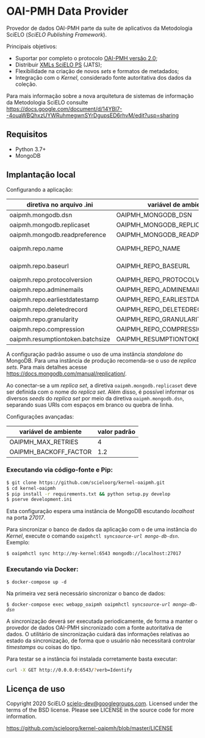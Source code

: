 # OAI-PMH Data Provider

Provedor de dados OAI-PMH parte da suíte de aplicativos da Metodologia SciELO
(_SciELO Publishing Framework_).

Principais objetivos:

* Suportar por completo o protocolo [OAI-PMH versão 2.0](https://www.openarchives.org/OAI/openarchivesprotocol.html);
* Distribuir [XMLs SciELO PS](https://scielo.readthedocs.io/projects/scielo-publishing-schema/) (JATS);
* Flexibilidade na criação de novos _sets_ e formatos de metadados;
* Integração com o _Kernel_, considerado fonte autoritativa dos dados da coleção.

Para mais informação sobre a nova arquitetura de sistemas de informação da
Metodologia SciELO consulte https://docs.google.com/document/d/14YBl7--4ouaWBQhxzUYWRuhmegwnSYrDgupsED6rhvM/edit?usp=sharing


## Requisitos

* Python 3.7+
* MongoDB


## Implantação local

Configurando a aplicação:


diretiva no arquivo .ini         | variável de ambiente             | valor padrão
---------------------------------|----------------------------------|--------------------
oaipmh.mongodb.dsn               | OAIPMH_MONGODB_DSN               | mongodb://db:27017
oaipmh.mongodb.replicaset        | OAIPMH_MONGODB_REPLICASET        |
oaipmh.mongodb.readpreference    | OAIPMH_MONGODB_READPREFERENCE    | secondaryPreferred
oaipmh.repo.name                 | OAIPMH_REPO_NAME                 | SciELO - Scientific Electronic Library Online
oaipmh.repo.baseurl              | OAIPMH_REPO_BASEURL              | http://www.scielo.br/oai/scielo-oai.php
oaipmh.repo.protocolversion      | OAIPMH_REPO_PROTOCOLVERSION      | 2.0
oaipmh.repo.adminemails          | OAIPMH_REPO_ADMINEMAILS          | scielo@scielo.org
oaipmh.repo.earliestdatestamp    | OAIPMH_REPO_EARLIESTDATESTAMP    | 1998-08-01
oaipmh.repo.deletedrecord        | OAIPMH_REPO_DELETEDRECORD        | no
oaipmh.repo.granularity          | OAIPMH_REPO_GRANULARITY          | YYYY-MM-DDThh:mm:ssZ
oaipmh.repo.compression          | OAIPMH_REPO_COMPRESSION          | identity
oaipmh.resumptiontoken.batchsize | OAIPMH_RESUMPTIONTOKEN_BATCHSIZE | 100


A configuração padrão assume o uso de uma instância *standalone* do MongoDB. Para
uma instância de produção recomenda-se o uso de *replica sets*. Para mais detalhes
acesse https://docs.mongodb.com/manual/replication/.

Ao conectar-se a um *replica set*, a diretiva `oaipmh.mongodb.replicaset`
deve ser definida com o nome do *replica set*. Além disso, é possível informar os diversos
*seeds* do *replica set* por meio da diretiva `oaipmh.mongodb.dsn`,
separando suas URIs com espaços em branco ou quebra de linha.


Configurações avançadas:


variável de ambiente  | valor padrão
----------------------|-------------
OAIPMH_MAX_RETRIES    | 4
OAIPMH_BACKOFF_FACTOR | 1.2


### Executando via código-fonte e Pip:

```bash
$ git clone https://github.com/scieloorg/kernel-oaipmh.git
$ cd kernel-oaipmh
$ pip install -r requirements.txt && python setup.py develop
$ pserve development.ini
```

Esta configuração espera uma instância de MongoDB escutando *localhost* na
porta *27017*.

Para sincronizar o banco de dados da aplicação com o de uma instância do
_Kernel_, execute o comando `oaipmhctl sync`*`source-url mongo-db-dsn`*. Exemplo:

```bash
$ oaipmhctl sync http://my-kernel:6543 mongodb://localhost:27017
```


### Executando via Docker:

`$ docker-compose up -d`

Na primeira vez será necessário sincronizar o banco de dados:

`$ docker-compose exec webapp_oaipmh oaipmhctl sync`*`source-url mongo-db-dsn`*


A sincronização deverá ser executada periodicamente, de forma a manter o provedor
de dados OAI-PMH sincronizado com a fonte autoritativa de dados. O utilitário de
sincronização cuidará das informações relativas ao estado da sincronização, de
forma que o usuário não necessitará controlar _timestamps_ ou coisas do tipo.


Para testar se a instância foi instalada corretamente basta executar:

```bash
curl -X GET http://0.0.0.0:6543/?verb=Identify
```


## Licença de uso

Copyright 2020 SciELO <scielo-dev@googlegroups.com>. Licensed under the terms
of the BSD license. Please see LICENSE in the source code for more
information.

https://github.com/scieloorg/kernel-oaipmh/blob/master/LICENSE
